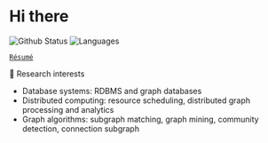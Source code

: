 <!--
**TatianaJin/tatianajin** is a ✨ _special_ ✨ repository because its `README.md` (this file) appears on your GitHub profile.

Here are some ideas to get you started:

- 🔭 I’m currently working on ...
- 🌱 I’m currently learning ...
- 👯 I’m looking to collaborate on ...
- 🤔 I’m looking for help with ...
- 💬 Ask me about ...
- 📫 How to reach me: ...
- 😄 Pronouns: ...
- ⚡ Fun fact: ...
-->
<!-- Reference: https://madatbay.com/create-your-resume-on-github-github-profile-readme -->

# Hi there

![Github Status](https://github-readme-stats.vercel.app/api?username=tatianajin&show_icons=true&hide_title=true&count_private=true)
![Languages](https://github-readme-stats.vercel.app/api/top-langs/?username=tatianajin&layout=compact)

[```Résumé```](resume.md)

🔭 Research interests

* Database systems: RDBMS and graph databases
* Distributed computing: resource scheduling, distributed graph processing and analytics
* Graph algorithms: subgraph matching, graph mining, community detection, connection subgraph
